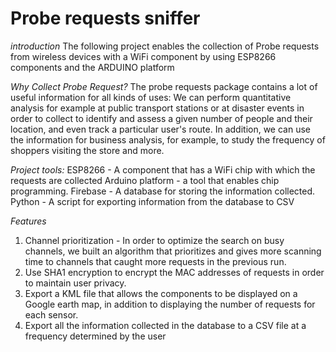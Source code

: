 # Probe requests sniffer

*introduction*
The following project enables the collection of Probe requests from wireless devices with a WiFi component by using ESP8266 components and the ARDUINO platform

*Why Collect Probe Request?*
The probe requests package contains a lot of useful information for all kinds of uses:
We can perform quantitative analysis for example at public transport stations or at disaster events in order to collect to identify and assess a given number of people and their location, and even track a particular user's route.
In addition, we can use the information for business analysis, for example, to study the frequency of shoppers visiting the store and more.

*Project tools:*
ESP8266 - A component that has a WiFi chip with which the requests are collected
Arduino platform - a tool that enables chip programming.
Firebase - A database for storing the information collected.
Python - A script for exporting information from the database to CSV

*Features*
1. Channel prioritization - In order to optimize the search on busy channels, we built an algorithm that prioritizes and gives more scanning time to channels that caught more requests in the previous run.
2. Use SHA1 encryption to encrypt the MAC addresses of requests in order to maintain user privacy.
3. Export a KML file that allows the components to be displayed on a Google earth map, in addition to displaying the number of requests for each sensor.
4. Export all the information collected in the database to a CSV file at a frequency determined by the user
